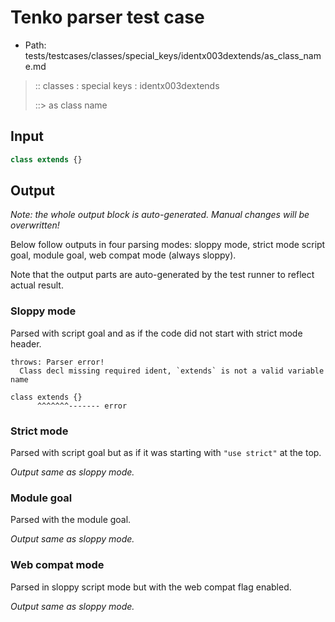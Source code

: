 # Tenko parser test case

- Path: tests/testcases/classes/special_keys/identx003dextends/as_class_name.md

> :: classes : special keys : identx003dextends
>
> ::> as class name

## Input

`````js
class extends {}
`````

## Output

_Note: the whole output block is auto-generated. Manual changes will be overwritten!_

Below follow outputs in four parsing modes: sloppy mode, strict mode script goal, module goal, web compat mode (always sloppy).

Note that the output parts are auto-generated by the test runner to reflect actual result.

### Sloppy mode

Parsed with script goal and as if the code did not start with strict mode header.

`````
throws: Parser error!
  Class decl missing required ident, `extends` is not a valid variable name

class extends {}
      ^^^^^^^------- error
`````

### Strict mode

Parsed with script goal but as if it was starting with `"use strict"` at the top.

_Output same as sloppy mode._

### Module goal

Parsed with the module goal.

_Output same as sloppy mode._

### Web compat mode

Parsed in sloppy script mode but with the web compat flag enabled.

_Output same as sloppy mode._
